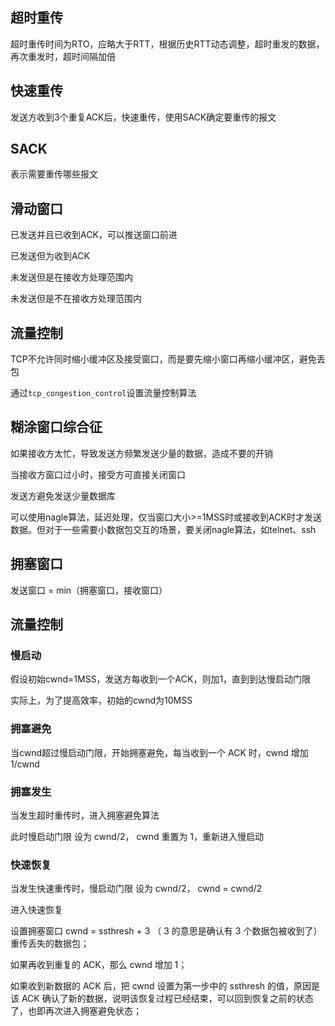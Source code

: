 ## 超时重传

超时重传时间为RTO，应略大于RTT，根据历史RTT动态调整，超时重发的数据，再次重发时，超时间隔加倍

## 快速重传

发送方收到3个重复ACK后，快速重传，使用SACK确定要重传的报文

## SACK

表示需要重传哪些报文

## 滑动窗口

已发送并且已收到ACK，可以推送窗口前进

已发送但为收到ACK

未发送但是在接收方处理范围内

未发送但是不在接收方处理范围内

## 流量控制

TCP不允许同时缩小缓冲区及接受窗口，而是要先缩小窗口再缩小缓冲区，避免丢包

通过`tcp_congestion_control`设置流量控制算法

## 糊涂窗口综合征

如果接收方太忙，导致发送方频繁发送少量的数据，造成不要的开销


当接收方窗口过小时，接受方可直接关闭窗口

发送方避免发送少量数据库

可以使用nagle算法，延迟处理，仅当窗口大小>=1MSS时或接收到ACK时才发送数据。但对于一些需要小数据包交互的场景，要关闭nagle算法，如telnet、ssh

## 拥塞窗口

发送窗口 = min（拥塞窗口，接收窗口）

## 流量控制

### 慢启动

假设初始cwnd=1MSS，发送方每收到一个ACK，则加1，直到到达慢启动门限

实际上，为了提高效率，初始的cwnd为10MSS

### 拥塞避免

当cwnd超过慢启动门限，开始拥塞避免，每当收到一个 ACK 时，cwnd 增加 1/cwnd

### 拥塞发生

当发生超时重传时，进入拥塞避免算法

此时慢启动门限 设为 cwnd/2， cwnd 重置为 1，重新进入慢启动

### 快速恢复

当发生快速重传时，慢启动门限 设为 cwnd/2， cwnd = cwnd/2 

进入快速恢复

设置拥塞窗口 cwnd = ssthresh + 3 （ 3 的意思是确认有 3 个数据包被收到了） 重传丢失的数据包；

如果再收到重复的 ACK，那么 cwnd 增加 1；

如果收到新数据的 ACK 后，把 cwnd 设置为第一步中的 ssthresh 的值，原因是该 ACK 确认了新的数据，说明该恢复过程已经结束，可以回到恢复之前的状态了，也即再次进入拥塞避免状态；






